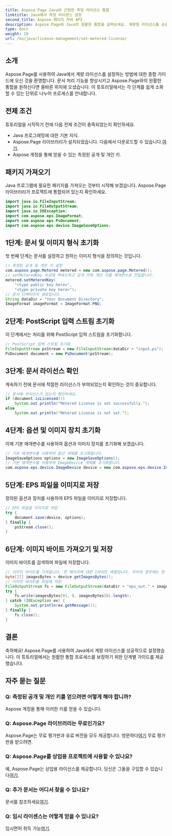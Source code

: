 ```yaml
---
title: Aspose.Page Java와 간편한 측정 라이선스 통합
linktitle: Java에서 측정 라이센스 설정
second_title: Aspose.페이지 자바 API
description: Aspose.Page와 Java의 원활한 통합을 살펴보세요. 계량형 라이선스를 손쉽게 설정하고 문서 처리 기능을 향상하세요.
type: docs
weight: 10
url: /ko/java/license-management/set-metered-license/
---
```

## 소개
Aspose.Page를 사용하여 Java에서 계량 라이선스를 설정하는 방법에 대한 종합 가이드에 오신 것을 환영합니다. 문서 처리 기능을 향상시키고 Aspose.Page와의 원활한 통합을 원하신다면 올바른 위치에 오셨습니다. 이 튜토리얼에서는 각 단계를 쉽게 소화할 수 있는 단위로 나누어 프로세스를 안내합니다.
## 전제 조건
튜토리얼을 시작하기 전에 다음 전제 조건이 충족되었는지 확인하세요.
- Java 프로그래밍에 대한 기본 지식.
-  Aspose.Page 라이브러리가 설치되었습니다. 다음에서 다운로드할 수 있습니다.[여기](https://releases.aspose.com/page/java/).
- Aspose 계정을 통해 얻을 수 있는 측정된 공개 및 개인 키.
## 패키지 가져오기
Java 프로그램에 필요한 패키지를 가져오는 것부터 시작해 보겠습니다. Aspose.Page 라이브러리가 프로젝트에 통합되어 있는지 확인하세요.
```java
import java.io.FileInputStream;
import java.io.FileOutputStream;
import java.io.IOException;
import com.aspose.eps.ImageFormat;
import com.aspose.eps.PsDocument;
import com.aspose.eps.device.ImageSaveOptions;

```
## 1단계: 문서 및 이미지 형식 초기화
첫 번째 단계는 문서를 설정하고 원하는 이미지 형식을 정의하는 것입니다.
```java
// 측정된 공개 및 개인 키 설정
com.aspose.page.Metered metered = new com.aspose.page.Metered();
// setMeteredKey 속성에 액세스하고 공개 키와 개인 키를 매개변수로 전달합니다.
metered.setMeteredKey(
    "<type public key here>",
    "<type private key here>");
// 문서 디렉터리의 경로입니다.
String dataDir = "Your Document Directory";
ImageFormat imageFormat = ImageFormat.PNG;
```
## 2단계: PostScript 입력 스트림 초기화
이 단계에서는 처리를 위해 PostScript 입력 스트림을 초기화합니다.
```java
// PostScript 입력 스트림 초기화
FileInputStream psStream = new FileInputStream(dataDir + "input.ps");
PsDocument document = new PsDocument(psStream);
```
## 3단계: 문서 라이선스 확인
계속하기 전에 문서에 적절한 라이선스가 부여되었는지 확인하는 것이 중요합니다.
```java
// 문서에 라이선스가 있는지 확인하세요.
if (document.isLicensed())
    System.out.println("Metered License is set successfully.");
else
    System.out.println("Metered License is not set.");
```
## 4단계: 옵션 및 이미지 장치 초기화
이제 기본 매개변수를 사용하여 옵션과 이미지 장치를 초기화해 보겠습니다.
```java
// 기본 매개변수를 사용하여 옵션 개체를 초기화합니다.
ImageSaveOptions options = new ImageSaveOptions();
// 기본 매개변수를 사용하여 ImageDevice 객체를 초기화합니다.
com.aspose.eps.device.ImageDevice device = new com.aspose.eps.device.ImageDevice();
```
## 5단계: EPS 파일을 이미지로 저장
정의된 옵션과 장치를 사용하여 EPS 파일을 이미지로 저장합니다.
```java
// EPS 파일을 이미지로 저장
try {
    document.save(device, options);
} finally {
    psStream.close();
}
```
## 6단계: 이미지 바이트 가져오기 및 저장
이미지 바이트를 검색하여 파일에 저장합니다.
```java
// 이미지 바이트를 가져옵니다. 한 페이지에 대한 1바이트 배열입니다. 우리의 경우에는 한 페이지가 있습니다.
byte[][] imagesBytes = device.getImagesBytes();
// 이미지 바이트를 파일에 저장
FileOutputStream fs = new FileOutputStream(dataDir + "eps_out." + imageFormat.toString().toLowerCase());
try {
    fs.write(imagesBytes[0], 0, imagesBytes[0].length);
} catch (IOException ex) {
    System.out.println(ex.getMessage());
} finally {
    fs.close();
}
```
## 결론
축하해요! Aspose.Page를 사용하여 Java에서 계량 라이선스를 성공적으로 설정했습니다. 이 튜토리얼에서는 원활한 통합 프로세스를 보장하기 위한 단계별 가이드를 제공했습니다.
## 자주 묻는 질문
### Q: 측정된 공개 및 개인 키를 얻으려면 어떻게 해야 합니까?
Aspose 계정을 통해 이러한 키를 얻을 수 있습니다.
### Q: Aspose.Page 라이브러리는 무료인가요?
 Aspose.Page는 무료 평가판과 유료 버전을 모두 제공합니다. 방문하다[여기](https://releases.aspose.com/) 무료 평가판을 받으려면.
### Q: Aspose.Page를 상업용 프로젝트에 사용할 수 있나요?
 예, Aspose.Page는 상업용 라이선스를 제공합니다. 당신은 그들을 구입할 수 있습니다[여기](https://purchase.aspose.com/buy).
### Q: 추가 문서는 어디서 찾을 수 있나요?
 문서를 참조하세요[여기](https://reference.aspose.com/page/java/).
### Q: 임시 라이센스는 어떻게 얻을 수 있나요?
 임시면허 취득 가능[여기](https://purchase.aspose.com/temporary-license/).